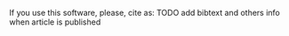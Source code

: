 If you use this software, please, cite as:
TODO add bibtext and others info when article is published
